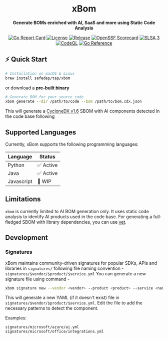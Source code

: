 <div align="center">
  <h1>xBom</h1>
  
  <p><strong>Generate BOMs enriched with AI, SaaS and more using Static Code Analysis</strong></p>
</div>

<div align="center">

[![Go Report Card](https://goreportcard.com/badge/github.com/safedep/xbom)](https://goreportcard.com/report/github.com/safedep/xbom)
[![License](https://img.shields.io/github/license/safedep/xbom)](https://github.com/safedep/xbom/blob/main/LICENSE)
[![Release](https://img.shields.io/github/v/release/safedep/xbom)](https://github.com/safedep/xbom/releases)
[![OpenSSF Scorecard](https://api.securityscorecards.dev/projects/github.com/safedep/xbom/badge)](https://api.securityscorecards.dev/projects/github.com/safedep/xbom)
[![SLSA 3](https://slsa.dev/images/gh-badge-level3.svg)](https://slsa.dev)
[![CodeQL](https://github.com/safedep/xbom/actions/workflows/codeql.yml/badge.svg?branch=main)](https://github.com/safedep/xbom/actions/workflows/codeql.yml)
[![Go Reference](https://pkg.go.dev/badge/github.com/safedep/xbom.svg)](https://pkg.go.dev/github.com/safedep/xbom)

</div>

## ⚡ Quick Start

```bash
# Installation on macOS & Linux
brew install safedep/tap/xbom
```

or download a **[pre-built binary](https://github.com/safedep/xbom/releases)**


```bash
# Generate BOM for your source code
xbom generate --dir /path/to/code --bom /path/to/bom.cdx.json
```

This will generate a [CycloneDX v1.6](https://cyclonedx.org/docs/1.6/json/) SBOM with AI components detected in the code base following 

## Supported Languages
Currently, xBom supports the following programming languages:

| Language | Status |
|-----------|--------|
| Python      | ✅ Active |
| Java      | ✅ Active |
| Javascript      | 🚧 WIP |

## Limitations

`xbom` is currently limited to AI BOM generation only. It uses static code analysis to identify AI products used in the code base. For generating a full-fledged SBOM with library dependencies, you can use [vet](https://github.com/safedep/xbom).

## Development

### Signatures

xBom maintains community-driven signatures for popular SDKs, APIs and libraries in `signatures/` following file naming convention - `signatures/$vendor/$product/$service.yml` You can generate a new signature file using command -

```bash
xbom signature new --vendor <vendor> --product <product> --service <name>
```

This will generate a new YAML (if it doesn't exist) file in `signatures/$vendor/$product/$service.yml`. Edit the file to add the necessary patterns to detect the component.

Examples:

```
signatures/microsoft/azure/ai.yml
signatures/microsoft/office/integrations.yml
```
